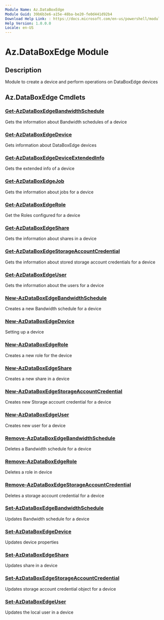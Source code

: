 ```yaml
---
Module Name: Az.DataBoxEdge
Module Guid: 39b6b3e6-a15e-48ba-be20-fe0d441d92b4
Download Help Link: : https://docs.microsoft.com/en-us/powershell/module/az.databoxedge
Help Version: 1.0.0.0
Locale: en-US
---
```


# Az.DataBoxEdge Module
## Description
Module to create a device and perform operations on DataBoxEdge devices

## Az.DataBoxEdge Cmdlets
### [Get-AzDataBoxEdgeBandwidthSchedule](Get-AzDataBoxEdgeBandwidthSchedule.md)
Gets the information about Bandwidth schedules of a device

### [Get-AzDataBoxEdgeDevice](Get-AzDataBoxEdgeDevice.md)
Gets information about DataBoxEdge devices

### [Get-AzDataBoxEdgeDeviceExtendedInfo](Get-AzDataBoxEdgeDeviceExtendedInfo.md)
Gets the extended info of a device

### [Get-AzDataBoxEdgeJob](Get-AzDataBoxEdgeJob.md)
Gets the information about jobs for a device

### [Get-AzDataBoxEdgeRole](Get-AzDataBoxEdgeRole.md)
Get the Roles configured for a device

### [Get-AzDataBoxEdgeShare](Get-AzDataBoxEdgeShare.md)
Gets the information about shares in a device

### [Get-AzDataBoxEdgeStorageAccountCredential](Get-AzDataBoxEdgeStorageAccountCredential.md)
Gets the information about stored storage account credentials for a device

### [Get-AzDataBoxEdgeUser](Get-AzDataBoxEdgeUser.md)
Gets the information about the users for a device

### [New-AzDataBoxEdgeBandwidthSchedule](New-AzDataBoxEdgeBandwidthSchedule.md)
Creates a new Bandwidth schedule for a device

### [New-AzDataBoxEdgeDevice](New-AzDataBoxEdgeDevice.md)
Setting up a device 

### [New-AzDataBoxEdgeRole](New-AzDataBoxEdgeRole.md)
Creates a new role for the device

### [New-AzDataBoxEdgeShare](New-AzDataBoxEdgeShare.md)
Creates a new share  in a device

### [New-AzDataBoxEdgeStorageAccountCredential](New-AzDataBoxEdgeStorageAccountCredential.md)
Creates new Storage account credential for a device

### [New-AzDataBoxEdgeUser](New-AzDataBoxEdgeUser.md)
Creates new user for a device

### [Remove-AzDataBoxEdgeBandwidthSchedule](Remove-AzDataBoxEdgeBandwidthSchedule.md)
Deletes a Bandwidth schedule for a device

### [Remove-AzDataBoxEdgeRole](Remove-AzDataBoxEdgeRole.md)
Deletes a role in device

### [Remove-AzDataBoxEdgeStorageAccountCredential](Remove-AzDataBoxEdgeStorageAccountCredential.md)
Deletes a storage account credential for a device

### [Set-AzDataBoxEdgeBandwidthSchedule](Set-AzDataBoxEdgeBandwidthSchedule.md)
Updates Bandwidth schedule for a device

### [Set-AzDataBoxEdgeDevice](Set-AzDataBoxEdgeDevice.md)
Updates device properties

### [Set-AzDataBoxEdgeShare](Set-AzDataBoxEdgeShare.md)
Updates share in a device

### [Set-AzDataBoxEdgeStorageAccountCredential](Set-AzDataBoxEdgeStorageAccountCredential.md)
Updates storage account credential object for a device

### [Set-AzDataBoxEdgeUser](Set-AzDataBoxEdgeUser.md)
Updates the local user in a device

